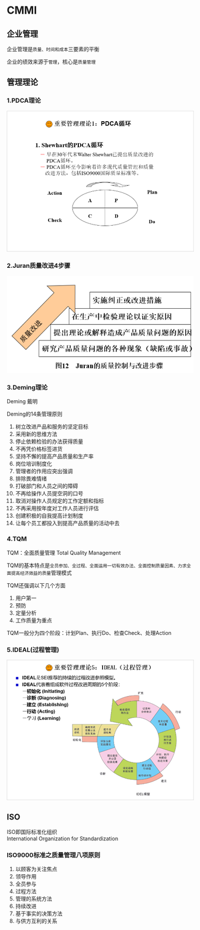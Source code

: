 # CMMI

## 企业管理

企业管理是`质量、时间和成本`三要素的平衡

企业的绩效来源于`管理`，核心是`质量管理`

## 管理理论

### 1.PDCA理论

![PDCA](CMMI/PDCA循环.png)

### 2.Juran质量改进4步骤

![Juran质量改进4步骤](CMMI/juran质量改进4步骤.png)

### 3.Deming理论

Deming 戴明

Deming的14条管理原则

1. 树立改进产品和服务的坚定目标
2. 采用新的思维方法
3. 停止依赖检验的办法获得质量
4. 不再凭价格标签进货
5. 坚持不懈的提高产品质量和生产率
6. 岗位培训制度化
7. 管理者的作用应突出强调
8. 排除畏难情绪
9. 打破部门和人员之间的障碍
10. 不再给操作人员提空洞的口号
11. 取消对操作人员规定的工作定额和指标
12. 不再采用按年度对工作人员进行评估
13. 创建积极的自我提高计划制度
14. 让每个员工都投入到提高产品质量的活动中去

### 4.TQM

TQM：全面质量管理 Total Quality Management

TQM的基本特点是`全员参加、全过程、全面运用一切有效办法、全面控制质量因素、力求全面提高经济效益的质量`管理模式

TQM还强调以下几个方面  

1. 用户第一
2. 预防
3. 定量分析
4. 工作质量为重点

TQM一般分为四个阶段：计划Plan、执行Do、检查Check、处理Action

### 5.IDEAL(过程管理)

![IDEAL](CMMI/IDEAL.png)

## ISO

ISO即国际标准化组织  
International Organization for Standardization

### ISO9000标准之质量管理八项原则

1. 以顾客为关注焦点
2. 领导作用
3. 全员参与
4. 过程方法
5. 管理的系统方法
6. 持续改进
7. 基于事实的决策方法
8. 与供方互利的关系
